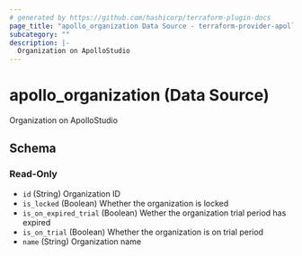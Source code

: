 ```yaml
---
# generated by https://github.com/hashicorp/terraform-plugin-docs
page_title: "apollo_organization Data Source - terraform-provider-apollostudio"
subcategory: ""
description: |-
  Organization on ApolloStudio
---
```


# apollo_organization (Data Source)

Organization on ApolloStudio



<!-- schema generated by tfplugindocs -->
## Schema

### Read-Only

- `id` (String) Organization ID
- `is_locked` (Boolean) Whether the organization is locked
- `is_on_expired_trial` (Boolean) Wether the organization trial period has expired
- `is_on_trial` (Boolean) Whether the organization is on trial period
- `name` (String) Organization name
